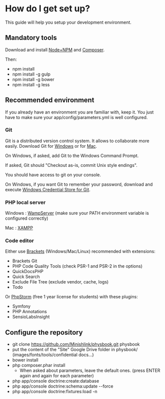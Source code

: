 # How do I get set up? #
This guide will help you setup your development environment.

## Mandatory tools ##
Download and install [Node+NPM](https://nodejs.org/download/) and [Composer](https://getcomposer.org/download/).

Then:
* npm install
* npm install -g gulp
* npm install -g bower
* npm install -g less

## Recommended environment ##
If you already have an environment you are familiar with, keep it. You just have to make sure your app/config/parameters.yml is well configured.

### Git ###

Git is a distributed version control system. It allows to collaborate more easily. 
Download Git for [Windows](http://msysgit.github.io) or for [Mac](http://git-scm.com/download/mac).

On Windows, if asked, add Git to the Windows Command Prompt.

If asked, Git should "Checkout as-is, commit Unix style endings".

You should have access to git on your console.

On Windows, if you want Git to remember your password, download and execute [Windows Credential Store for Git](http://gitcredentialstore.codeplex.com/).

### PHP local server ###

Windows : [WampServer](http://www.wampserver.com/) (make sure your PATH environment variable is configured correctly)

Mac : [XAMPP](https://www.apachefriends.org/fr/download.html)

### Code editor ###
Either use [Brackets](http://brackets.io) (Windows/Mac/Linux)
recommended with extensions:

* Brackets Git
* PHP Code Quality Tools (check PSR-1 and PSR-2 in the options)
* QuickDocsPHP
* Quick Search
* Exclude File Tree (exclude vendor, cache, logs)
* Todo

Or [PhpStorm](https://www.jetbrains.com/phpstorm/) (free 1 year license for students) with these plugins:
* Symfony
* PHP Annotations
* SensioLabsInsight

## Configure the repository ##

* git clone https://github.com/Minishlink/physbook.git physbook
* put the content of the "Site" Google Drive folder in physbook/ (images/fonts/tools/confidential docs...)
* bower install
* php composer.phar install
  * When asked about parameters, leave the default ones. (press ENTER again and again for each parameter)
* php app/console doctrine:create:database
* php app/console doctrine:schema:update --force
* php app/console doctrine:fixtures:load -n